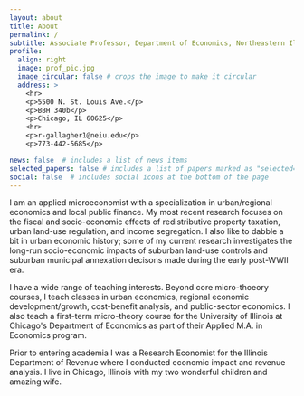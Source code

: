 ```yaml
---
layout: about
title: About
permalink: /
subtitle: Associate Professor, Department of Economics, Northeastern Illinois University
profile:
  align: right
  image: prof_pic.jpg
  image_circular: false # crops the image to make it circular
  address: >
    <hr> 
    <p>5500 N. St. Louis Ave.</p>
    <p>BBH 340b</p>    
    <p>Chicago, IL 60625</p>
    <hr>
    <p>r-gallagher1@neiu.edu</p>
    <p>773-442-5685</p>

news: false  # includes a list of news items
selected_papers: false # includes a list of papers marked as "selected={true}"
social: false  # includes social icons at the bottom of the page
---
```


I am an applied microeconomist with a specialization in urban/regional economics and local public finance.  My most recent research focuses on the fiscal and socio-economic effects of redistributive property taxation, urban land-use regulation, and income segregation.  I also like to dabble a bit in urban economic history; some of my current research investigates the long-run socio-economic impacts of suburban land-use controls and suburban municipal annexation decisons made during the early post-WWII era.

I have a wide range of teaching interests.  Beyond core micro-thoeory courses, I teach classes in urban economics, regional economic development/growth, cost-benefit analysis, and public-sector economics.  I also teach a first-term micro-theory course for the University of Illinois at Chicago's Department of Economics as part of their Applied M.A. in Economics program.

Prior to entering academia I was a Research Economist for the Illinois Department of Revenue where I conducted economic impact and revenue analysis.  I live in Chicago, Illinois with my two wonderful children and amazing wife.
